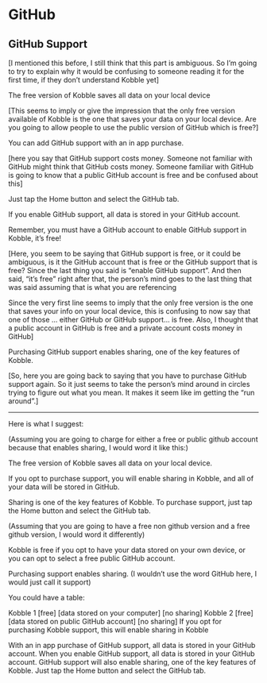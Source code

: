 # GitHub
## GitHub Support

[I mentioned this before, I still think that this part is ambiguous. So I’m going to try to explain why it would be confusing to someone reading it for the first time, if they don’t understand Kobble yet]

The free version of Kobble saves all data on your local device   

[This seems to imply or give the impression that the only free version available of Kobble is the one that saves your data on your local device. Are you going to allow people to use the public version of GitHub which is free?]

You can add GitHub support with an in app purchase. 

[here you say that GitHub support costs money. Someone not familiar with GitHub might think that GitHub costs money. Someone familiar with GitHub is going to know that a public GitHub account is free and be confused about this]

Just tap the Home button and select the GitHub tab.

If you enable GitHub support, all data is stored in your GitHub account.

Remember, you must have a GitHub account to enable GitHub support in Kobble, it’s free! 

[Here, you seem to be saying that GitHub support is free, or it could be ambiguous, is it the GitHub account that is free or the GitHub support that is free? Since the last thing you said is “enable GitHub support”. And then said, “it’s free” right after that, the person’s mind goes to the last thing that was said assuming that is what you are referencing

Since the very first line seems to imply that the only free version is the one that saves your info on your local device, this is confusing to now say that one of those ... either GitHub or GitHub support... is free. Also, I thought that a public account in GitHub is free and a private account costs money in GitHub]

Purchasing GitHub support enables sharing, one of the key features of Kobble. 

[So, here you are going back to saying that you have to purchase GitHub support again. So it just seems to take the person’s mind around in circles trying to figure out what you mean. It makes it seem like im getting the “run around”.]

***

Here is what I suggest:

(Assuming you are going to charge for either a free or public github account because that enables sharing, I would word it like this:)

The free version of Kobble saves all data on your local device. 

If you opt to purchase support, you will enable sharing in Kobble, and all of your data will be stored in GitHub.

Sharing is one of the key features of Kobble. To purchase support, just tap the Home button and select the GitHub tab.


(Assuming that you are going to have a free non github version and a free github version, I would word it differently)

Kobble is free if you opt to have your data stored on your own device, or you can opt to select a free public GitHub account.

Purchasing support enables sharing. (I wouldn’t use the word GitHub here, I would just call it support)


You could have a table:

Kobble 1 	[free] [data stored on your computer] [no sharing] 
Kobble 2 [free] [data stored on public GitHub account] [no sharing] 
If you opt for purchasing Kobble support, this will enable sharing in Kobble

With an in app purchase of GitHub support, all data is stored in your GitHub account. When you enable GitHub support, all data is stored in your GitHub account. GitHub support will also enable sharing, one of the key features of Kobble. Just tap the Home button and select the GitHub tab.